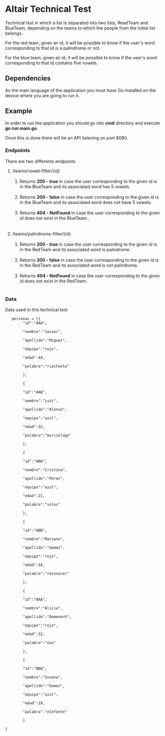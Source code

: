 # Altair Technical Test

Technical test in which a list is separated into two lists, ReadTeam and BlueTeam, depending on the teams to which the people from the initial list belongs.

For the red team, given an id, it will be possible to know if the user's word corresponding to that id is a palindrome or not.

For the blue team, given an id, it will be possible to know if the user's word corresponding to that id contains five vowels.

## Dependencies

As the main language of the application you must have Go installed on the device where you are going to run it.

## Example

In order to run the application you should go into <strong>cmd</strong> directory and execute <strong>go run main.go</strong>.

Once this is done there will be an API listening on port 8080.


### Endpoints

There are two differents endpoints

<ol>
  <li>/teams/vowel-filter/{id}
      <ol><br> 
      <li>Returns <strong>200 - true</strong> in case the user corresponding to the given id is in the BlueTeam and its associated word has 5 vowels.</li><br> 
      <li>Returns <strong>200 - false</strong> in case the user corresponding to the given id is in the BlueTeam and its associated word does not have 5 vowels.</li><br> 
       <li> Returns <strong>404 - NotFound</strong> in case the user corresponding to the given id does not exist in the BlueTeam..</li><br> 
    </ol><br> 
  <li>/teams/palindrome-filter/{id}
     <ol><br> 
      <li>Returns <strong>200 - true</strong> in case the user corresponding to the given id is in the RedTeam and its associated word is palindrome.</li><br> 
      <li>Returns <strong>200 - false</strong> in case the user corresponding to the given id is in the RedTeam and its associated word is not palindrome.</li><br> 
     <li> Returns <strong>404 - NotFound</strong> in case the user corresponding to the given id does not exist in the RedTeam..</li><br> 
    </ol>
</ol>

### Data

Data used in this technical test

       personas = [{  
            "id":"AAA",

            "nombre":"Javier",

            "apellido":"Miguez",

            "equipo":"rojo",

            "edad":44,

            "palabra":"riachuelo"

            },

            {

            "id":"AAB",

            "nombre":"Luis",

            "apellido":"Alonso",

            "equipo":"azul",

            "edad":32,

            "palabra":"murcielago"

            },

            {

            "id":"ABA",

            "nombre":"Cristina",

            "apellido":"Perez",

            "equipo":"azul",

            "edad":21,

            "palabra":"solos"

            },

            {

            "id":"ABB",

            "nombre":"Mariano",

            "apellido":"Gomez",

            "equipo":"rojo",

            "edad":18,

            "palabra":"reconocer"

            },

            {

            "id":"BAA",

            "nombre":"Alicia",

            "apellido":"Domenech",

            "equipo":"rojo",

            "edad":32,

            "palabra":"oso"

            },

            {

            "id":"BBA",

            "nombre":"Susana",

            "apellido":"Gomez",

            "equipo":"azul",

            "edad":19,

            "palabra":"elefante"

            }

    ]




